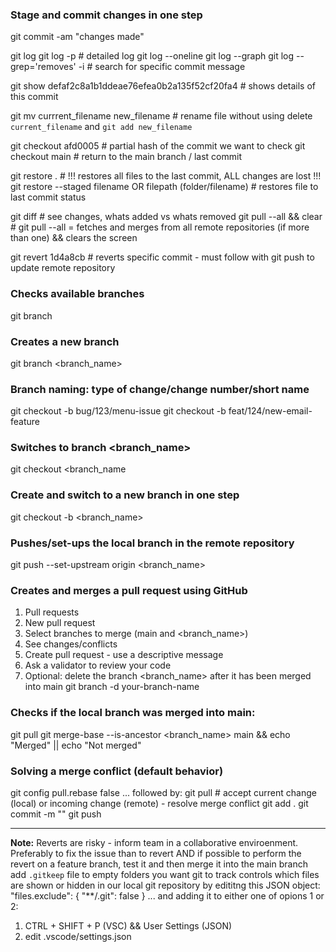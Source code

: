 ### Stage and commit changes in one step
git commit -am "changes made"

git log
git log -p  # detailed log
git log --oneline
git log --graph
git log --grep='removes' -i  # search for specific commit message

git show defaf2c8a1b1ddeae76efea0b2a135f52cf20fa4  # shows details of this commit

git mv currrent_filename new_filename  # rename file without using delete `current_filename` and `git add new_filename` 

git checkout afd0005  # partial hash of the commit we want to check
git checkout main  # return to the main branch / last commit

git restore .  # !!! restores all files to the last commit, ALL changes are lost !!!
git restore --staged filename OR filepath (folder/filename)  # restores file to last commit status

git diff  # see changes, whats added vs whats removed
git pull --all && clear  # git pull --all = fetches and merges from all remote repositories (if more than one)  && clears the screen

git revert 1d4a8cb # reverts specific commit - must follow with git push to update remote repository

### Checks available branches
git branch
### Creates a new branch
git branch <branch_name>
### Branch naming: type of change/change number/short name
git checkout -b bug/123/menu-issue
git checkout -b feat/124/new-email-feature
### Switches to branch <branch_name>
git checkout <branch_name
### Create and switch to a new branch in one step
git checkout -b <branch_name>
### Pushes/set-ups the local branch in the remote repository
git push --set-upstream origin <branch_name>

### Creates and merges a pull request using GitHub
1. Pull requests
2. New pull request
3. Select branches to merge (main and <branch_name>)
4. See changes/conflicts
5. Create pull request - use a descriptive message
6. Ask a validator to review your code
7. Optional: delete the branch <branch_name> after it has been merged into main
git branch -d your-branch-name

### Checks if the local branch was merged into main:
git pull
git merge-base --is-ancestor <branch_name> main && echo "Merged" || echo "Not merged"

### Solving a merge conflict (default behavior)
git config pull.rebase false
... followed by:
git pull  # accept current change (local) or incoming change (remote) - resolve merge conflict
git add .
git commit -m "<this is a commit message>"
git push

---

**Note:** Reverts are risky - inform team in a collaborative enviroenment. Preferably to fix the issue than to revert AND if possible to perform the revert on a feature branch, test it and then merge it into the main branch
add `.gitkeep` file to empty folders you want git to track
controls which files are shown or hidden in our local git repository by edititng this JSON object:
  "files.exclude": {
    "**/.git": false
  }
... and adding it to either one of opions 1 or 2:
1. CTRL + SHIFT + P (VSC) && User Settings (JSON)
2. edit .vscode/settings.json
